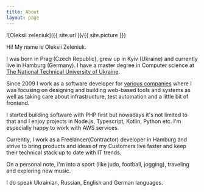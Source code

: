```yaml
---
title: About
layout: page
---
```


![Oleksii zeleniuk]({{ site.url }}/{{ site.picture }})

Hi! My name is Oleksii Zeleniuk.

I was born in Prag (Czech Republic), grew up in Kyiv (Ukraine) and currently live in Hamburg (Germany).
I have a master degree in Computer science at <a href="http://kpi.ua/en" target="_blank">The National Technical University of Ukraine</a>.

Since 2009 I work as a software developer for <a href="/references">various companies</a> where I was focusing on designing and building web-based tools and systems as well as taking care about infrastructure, test automation and a little bit of frontend.

I started building software with PHP first but nowadays it's not limited to that and I enjoy projects in Node.js, Typescript, Kotlin, Python etc. I'm especially happy to work with AWS services.

Currently, I work as a Freelancer(Contractor) developer in Hamburg and strive to bring products and ideas of my Customers live faster and keep their technical stack up to date with IT trends.

On a personal note, I'm into a sport (like judo, football, jogging), traveling and exploring new music.

I do speak Ukrainian, Russian, English and German languages.
